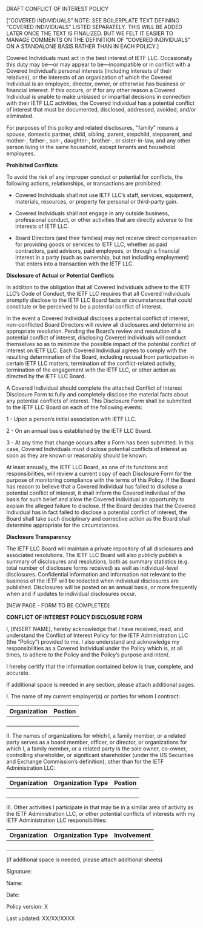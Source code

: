 DRAFT CONFLICT OF INTEREST POLICY

[“COVERED INDIVIDUALS” NOTE: SEE BOILERPLATE TEXT DEFINING “COVERED INDIVIDUALS” LISTED SEPARATELY. THIS WILL BE ADDED LATER ONCE THE TEXT IS FINALIZED. BUT WE FELT IT EASIER TO MANAGE COMMENTS ON THE DEFINITION OF “COVERED INDIVIDUALS” ON A STANDALONE BASIS RATHER THAN IN EACH POLICY.] 

Covered Individuals must act in the best interest of IETF LLC. Occasionally this duty may be—or may appear to be—incompatible or in conflict with a Covered Individual’s personal interests (including interests of their relatives), or the interests of an organization of which the Covered Individual is an employee, director, owner, or otherwise has business or financial interest.  If this occurs, or if for any other reason a Covered Individual is unable to make unbiased or impartial decisions in connection with their IETF LLC activities, the Covered Individual has a potential conflict of interest that must be documented, disclosed, addressed, avoided, and/or eliminated.

For purposes of this policy and related disclosures, "family" means a spouse, domestic partner, child, sibling, parent, stepchild, stepparent, and mother-, father-, son-, daughter-, brother-, or sister-in-law, and any other person living in the same household, except tenants and household employees.

**Prohibited Conflicts**

To avoid the risk of any improper conduct or potential for conflicts, the following actions, relationships, or transactions are prohibited:

- Covered Individuals shall not use IETF LLC’s staff, services, equipment, materials, resources, or property for personal or third-party gain.

- Covered Individuals shall not engage in any outside business, professional conduct, or other activities that are directly adverse to the interests of IETF LLC.   

- Board Directors  (and their families) may not receive direct compensation for providing goods or services to IETF LLC, whether as paid contractors, paid advisors, paid employees, or through a financial interest in a party (such as ownership, but not including employment) that enters into a transaction with the IETF LLC.

**Disclosure of Actual or Potential Conflicts**

In addition to the obligation that all Covered Individuals adhere to the IETF LLC’s Code of Conduct, the IETF LLC requires that all Covered Individuals promptly disclose to the IETF LLC Board facts or circumstances that could constitute or be perceived to be a potential conflict of interest. 

In the event a Covered Individual discloses a potential conflict of interest, non-conflicted Board Directors will review all disclosures and determine an appropriate resolution. Pending the Board’s review and resolution of a potential conflict of interest, disclosing Covered Individuals will conduct themselves so as to minimize the possible impact of the potential conflict of interest on IETF LLC. Each Covered Individual agrees to comply with the resulting determination of the Board, including recusal from participation in certain IETF LLC matters, termination of the conflict-related activity, termination of the engagement with the IETF LLC, or other action as directed by the IETF LLC Board.

A Covered Individual should complete the attached Conflict of Interest Disclosure Form to fully and completely disclose the material facts about any potential conflicts of interest. This Disclosure Form shall be submitted to the IETF LLC Board on each of the following events: 

1 - Upon a person’s initial association with IETF LLC.

2 - On an annual basis established by the IETF LLC Board.

3 - At any time that  change occurs after a Form has been submitted. In this case, Covered Individuals must disclose potential conflicts of interest as soon as they are known or reasonably should be known.

At least annually, the IETF LLC Board, as one of its functions and responsibilities, will review a current copy of each Disclosure Form for the purpose of monitoring compliance with the terms of this Policy. If the Board has reason to believe that a Covered Individual has failed to disclose a potential conflict of interest, it shall inform the Covered Individual of the basis for such belief and allow the Covered Individual an opportunity to explain the alleged failure to disclose. If the Board decides that the Covered Individual has in fact failed to disclose a potential conflict of interest, the Board shall take such disciplinary and corrective action as the Board shall determine appropriate for the circumstances.

**Disclosure Transparency**

The IETF LLC Board will maintain a private repository of all disclosures and associated resolutions. The IETF LLC Board will also publicly publish a summary of disclosures and resolutions, both as summary statistics (e.g. total number of disclosure forms received) as well as individual-level disclosures. Confidential information and information not relevant to the business of the IETF will be redacted when individual disclosures are published. Disclosures will be posted on an annual basis, or more frequently when and if updates to individual disclosures occur. 

[NEW PAGE - FORM TO BE COMPLETED]

**CONFLICT OF INTEREST POLICY DISCLOSURE FORM**

I, [INSERT NAME], hereby acknowledge that I have received, read, and understand the Conflict of Interest Policy for the IETF Administration LLC (the “Policy”) provided to me. I also understand and acknowledge my responsibilities as a Covered Individual under the Policy which is, at all times, to adhere to the Policy and the Policy’s purpose and intent.

I hereby certify that the information contained below is true, complete, and accurate.

If additional space is needed in any section, please attach additional pages.

I. The name of my current employer(s) or parties for whom I contract:

| Organization | Postion |
|--------------|---------|
|              |         |
|              |         |
|              |         |
|              |         |
 
 
II. The names of organizations for which I, a family member, or a related party serves as a board member, officer, or director, or organizations for which I, a family member, or a related party is the sole owner, co-owner, controlling shareholder, or significant shareholder (under the US Securities and Exchange Commission’s definition), other than for the IETF Administration LLC:

| Organization | Organization Type | Postion |
|--------------|-------------------|---------|
|              |                   |         |
|              |                   |         |
|              |                   |         |
|              |                   |         |
 
 
III. Other activities I participate in that may be in a similar area of activity as the IETF Administration LLC, or other potential conflicts of interests with my IETF Administration LLC responsibilities:

| Organization | Organization Type | Involvement |
|--------------|-------------------|-------------|
|              |                   |             |
|              |                   |             |
|              |                   |             |
|              |                   |             |
 

(if additional space is needed, please attach additional sheets)
 
Signature:

Name:

Date:
 
 
Policy version: X

Last updated: XX/XX/XXXX
